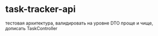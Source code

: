 # task-tracker-api
тестовая архитектура, валидировать на уровне DTO проще и чище,
дописать TaskController
